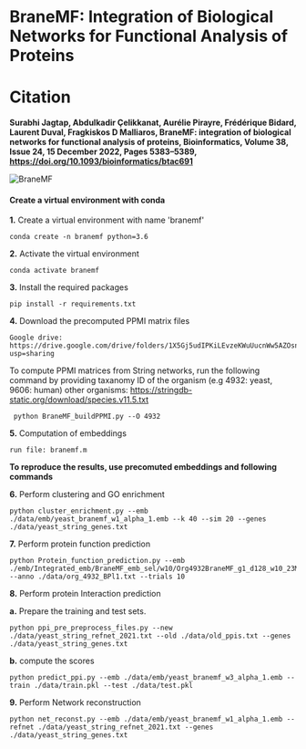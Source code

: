 # BraneMF: Integration of Biological Networks for Functional Analysis of Proteins

# Citation
**Surabhi Jagtap, Abdulkadir Çelikkanat, Aurélie Pirayre, Frédérique Bidard, Laurent Duval, Fragkiskos D Malliaros, BraneMF: integration of biological networks for functional analysis of proteins, Bioinformatics, Volume 38, Issue 24, 15 December 2022, Pages 5383–5389, https://doi.org/10.1093/bioinformatics/btac691**


![BraneMF](https://user-images.githubusercontent.com/47250394/144092544-0ca33e5a-0d08-4a7a-833b-5edca24a7a61.png)

#### Create a virtual environment with conda

**1.** Create a virtual environment with name 'branemf'
```
conda create -n branemf python=3.6
```

**2.** Activate the virtual environment
```
conda activate branemf
```

**3.** Install the required packages
```
pip install -r requirements.txt
```

**4.** Download the precomputed PPMI matrix files

```
Google drive: https://drive.google.com/drive/folders/1X5Gj5udIPKiLEvzeKWuUucnWw5AZOsnY?usp=sharing 
```
To compute PPMI matrices from String networks, run the following command by providing taxanomy ID of the organism (e.g 4932: yeast, 9606: human)
other organisms: https://stringdb-static.org/download/species.v11.5.txt 

```
 python BraneMF_buildPPMI.py --O 4932

```


**5.** Computation of embeddings

```
run file: branemf.m 
```
**To reproduce the results, use precomuted embeddings and following commands**

**6.** Perform clustering and GO enrichment

```
python cluster_enrichment.py --emb ./data/emb/yeast_branemf_w1_alpha_1.emb --k 40 --sim 20 --genes ./data/yeast_string_genes.txt
```

**7.** Perform protein function prediction
```
python Protein_function_prediction.py --emb ./emb/Integrated_emb/BraneMF_emb_sel/w10/Org4932BraneMF_g1_d128_w10_23May2022.emb  --anno ./data/org_4932_BPl1.txt --trials 10
```
**8.** Perform protein Interaction prediction

  **a.** Prepare the training and test sets.
  ```
  python ppi_pre_preprocess_files.py --new ./data/yeast_string_refnet_2021.txt --old ./data/old_ppis.txt --genes ./data/yeast_string_genes.txt
  ```
  **b.** compute the scores
  ```
  python predict_ppi.py --emb ./data/emb/yeast_branemf_w3_alpha_1.emb --train ./data/train.pkl --test ./data/test.pkl
  ```

**9.** Perform Network reconstruction

```
python net_reconst.py --emb ./data/emb/yeast_branemf_w1_alpha_1.emb --refnet ./data/yeast_string_refnet_2021.txt --genes ./data/yeast_string_genes.txt
```

